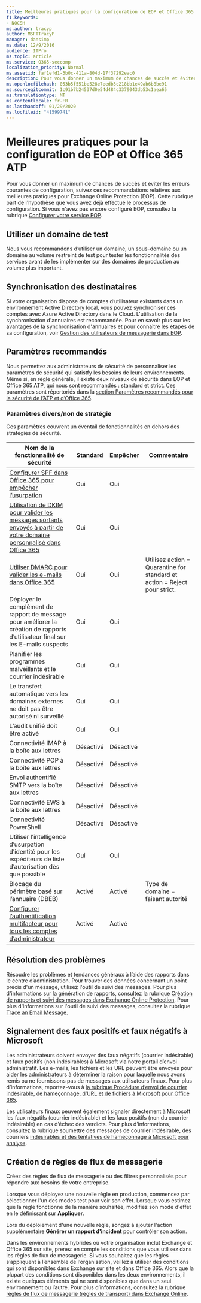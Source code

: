 ```yaml
---
title: Meilleures pratiques pour la configuration de EOP et Office 365 ATP
f1.keywords:
- NOCSH
ms.author: tracyp
author: MSFTTracyP
manager: dansimp
ms.date: 12/9/2016
audience: ITPro
ms.topic: article
ms.service: O365-seccomp
localization_priority: Normal
ms.assetid: faf1efd1-3b0c-411a-804d-17f37292eac0
description: Pour vous donner un maximum de chances de succès et éviter les erreurs courantes de configuration, suivez ces recommandations relatives aux meilleures pratiques pour Exchange Online Protection (EOP).
ms.openlocfilehash: 053b5f551be528e7eedb3c218bb1e49ab6b8be91
ms.sourcegitcommit: 1c91b7b24537d0e54d484c3379043db53c1aea65
ms.translationtype: MT
ms.contentlocale: fr-FR
ms.lasthandoff: 01/29/2020
ms.locfileid: "41599741"
---
```

# <a name="best-practices-for-configuring-eop-and-office-365-atp"></a>Meilleures pratiques pour la configuration de EOP et Office 365 ATP

Pour vous donner un maximum de chances de succès et éviter les erreurs courantes de configuration, suivez ces recommandations relatives aux meilleures pratiques pour Exchange Online Protection (EOP). Cette rubrique part de l'hypothèse que vous avez déjà effectué le processus de configuration. Si vous n'avez pas encore configuré EOP, consultez la rubrique [Configurer votre service EOP](set-up-your-eop-service.md).

## <a name="use-a-test-domain"></a>Utiliser un domaine de test

Nous vous recommandons d’utiliser un domaine, un sous-domaine ou un domaine au volume restreint de test pour tester les fonctionnalités des services avant de les implémenter sur des domaines de production au volume plus important.

## <a name="synchronize-recipients"></a>Synchronisation des destinataires

Si votre organisation dispose de comptes d’utilisateur existants dans un environnement Active Directory local, vous pouvez synchroniser ces comptes avec Azure Active Directory dans le Cloud. L'utilisation de la synchronisation d'annuaires est recommandée. Pour en savoir plus sur les avantages de la synchronisation d'annuaires et pour connaître les étapes de sa configuration, voir [Gestion des utilisateurs de messagerie dans EOP](manage-mail-users-in-eop.md).

## <a name="recommended-settings"></a>Paramètres recommandés

Nous permettez aux administrateurs de sécurité de personnaliser les paramètres de sécurité qui satistfy les besoins de leurs environnements. Même si, en règle générale, il existe deux niveaux de sécurité dans EOP et Office 365 ATP, qui nous sont recommandés : standard et strict. Ces paramètres sont répertoriés dans la [section Paramètres recommandés pour la sécurité de l’ATP et d’Office 365](recommended-settings-for-eop-and-office365-atp.md). 

### <a name="miscellaneousnon-policy-settings"></a>Paramètres divers/non de stratégie

Ces paramètres couvrent un éventail de fonctionnalités en dehors des stratégies de sécurité.

Nom de la fonctionnalité de sécurité|Standard|Empêcher|Commentaire|
|---------|---------|---------|---------|
|[Configurer SPF dans Office 365 pour empêcher l’usurpation](set-up-spf-in-office-365-to-help-prevent-spoofing.md)|Oui|Oui||
|[Utilisation de DKIM pour valider les messages sortants envoyés à partir de votre domaine personnalisé dans Office 365](use-dkim-to-validate-outbound-email.md)|Oui|Oui||
|[Utiliser DMARC pour valider les e-mails dans Office 365](use-dmarc-to-validate-email.md)|Oui|Oui|Utilisez action = Quarantine for standard et action = Reject pour strict.|
|Déployer le complément de rapport de message pour améliorer la création de rapports d’utilisateur final sur les E-mails suspects|Oui|Oui||
|Planifier les programmes malveillants et le courrier indésirable|Oui|Oui||
|Le transfert automatique vers les domaines externes ne doit pas être autorisé ni surveillé|Oui|Oui||
|L’audit unifié doit être activé|Oui|Oui||
|Connectivité IMAP à la boîte aux lettres|Désactivé|Désactivé||
|Connectivité POP à la boîte aux lettres|Désactivé|Désactivé||
|Envoi authentifié SMTP vers la boîte aux lettres|Désactivé|Désactivé||
|Connectivité EWS à la boîte aux lettres|Désactivé|Désactivé||
|Connectivité PowerShell|Désactivé|Désactivé||
|Utiliser l’intelligence d’usurpation d’identité pour les expéditeurs de liste d’autorisation dès que possible|Oui|Oui||
|Blocage du périmètre basé sur l’annuaire (DBEB)|Activé|Activé|Type de domaine = faisant autorité|
|[Configurer l’authentification multifacteur pour tous les comptes d’administrateur](https://docs.microsoft.com/office365/admin/security-and-compliance/set-up-multi-factor-authentication)|Activé|Activé||

## <a name="troubleshooting"></a>Résolution des problèmes

Résoudre les problèmes et tendances généraux à l’aide des rapports dans le centre d’administration. Pour trouver des données concernant un point précis d'un message, utilisez l'outil de suivi des messages. Pour plus d'informations sur la génération de rapports, consultez la rubrique [Création de rapports et suivi des messages dans Exchange Online Protection](reporting-and-message-trace-in-exchange-online-protection.md). Pour plus d'informations sur l'outil de suivi des messages, consultez la rubrique [Trace an Email Message](https://docs.microsoft.com/exchange/monitoring/trace-an-email-message/trace-an-email-message).

## <a name="reporting-false-positive-and-false-negatives-to-microsoft"></a>Signalement des faux positifs et faux négatifs à Microsoft

Les administrateurs doivent envoyer des faux négatifs (courrier indésirable) et faux positifs (non indésirables) à Microsoft via notre portail d’envoi administratif. Les e-mails, les fichiers et les URL peuvent être envoyés pour aider les administrateurs à déterminer la raison pour laquelle nous avons remis ou ne fournissons pas de messages aux utilisateurs finaux. Pour plus d’informations, reportez-vous à [la rubrique Procédure d’envoi de courrier indésirable, de hameçonnage, d’URL et de fichiers à Microsoft pour Office 365](admin-submission.md).

Les utilisateurs finaux peuvent également signaler directement à Microsoft les faux négatifs (courrier indésirable) et les faux positifs (non du courrier indésirable) en cas d’échec des verdicts. Pour plus d’informations, consultez la rubrique soumettre des messages de courrier indésirable, des courriers [indésirables et des tentatives de hameçonnage à Microsoft pour analyse](submit-spam-non-spam-and-phishing-scam-messages-to-microsoft-for-analysis.md).


## <a name="create-mail-flow-rules"></a>Création de règles de flux de messagerie

Créez des règles de flux de messagerie ou des filtres personnalisés pour répondre aux besoins de votre entreprise.

Lorsque vous déployez une nouvelle règle en production, commencez par sélectionner l'un des modes test pour voir son effet. Lorsque vous estimez que la règle fonctionne de la manière souhaitée, modifiez son mode d'effet en le définissant sur **Appliquer**.

Lors du déploiement d'une nouvelle règle, songez à ajouter l'action supplémentaire **Générer un rapport d'incident** pour contrôler son action.

Dans les environnements hybrides où votre organisation inclut Exchange et Office 365 sur site, prenez en compte les conditions que vous utilisez dans les règles de flux de messagerie. Si vous souhaitez que les règles s’appliquent à l’ensemble de l’organisation, veillez à utiliser des conditions qui sont disponibles dans Exchange sur site et dans Office 365. Alors que la plupart des conditions sont disponibles dans les deux environnements, il existe quelques éléments qui ne sont disponibles que dans un seul environnement ou l’autre. Pour plus d’informations, consultez la rubrique [règles de flux de messagerie (règles de transport) dans Exchange Online](https://docs.microsoft.com/exchange/security-and-compliance/mail-flow-rules/mail-flow-rules).



